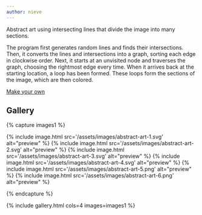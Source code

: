 ```yaml
---
author: nieve
---
```

Abstract art using intersecting lines that divide the image into many sections.

The program first generates random lines and finds their intersections. 
Then, it converts the lines and intersections into a graph, sorting each edge in clockwise order.
Next, it starts at an unvisited node and traverses the graph, choosing the rightmost edge every time. When it arrives back at the starting location, a loop has been formed.
These loops form the sections of the image, which are then colored.


[Make your own](https://fairylands.stellar.agew.tech/widgets/2021-04-12-abstract-art.html)

## Gallery
{% capture images1 %}

{% include image.html src='/assets/images/abstract-art-1.svg' alt="preview" %}
{% include image.html src='/assets/images/abstract-art-2.svg' alt="preview" %}
{% include image.html src='/assets/images/abstract-art-3.svg' alt="preview" %}
{% include image.html src='/assets/images/abstract-art-4.svg' alt="preview" %}
{% include image.html src='/assets/images/abstract-art-5.png' alt="preview" %}
{% include image.html src='/assets/images/abstract-art-6.png' alt="preview" %}

{% endcapture %}

{% include gallery.html cols=4 images=images1 %}
